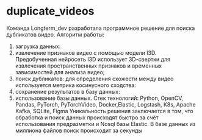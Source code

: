 # duplicate_videos

Команда Longterm_dev разработала программное решение для поиска дубликатов видео.
Алгоритм работы: 
1)	загрузка данных:
2)	извлечение признаков видео с помощью модели I3D. Предобученная нейросеть I3D использует 3D-свертки для извлечения пространственных признаков и временных зависимостей для анализа видео;
3)	поиск дубликатов: для определения схожести между видео используется метрика косинусного сходства:
4)	сохранение результатов в базу данных:
5)	 использование базы данных.
Стек технологий: Python, OpenCV, Pandas, PyTorch, PyTorchVideo, Docker,Elastic, Logstash, K8s, Apache Kafka, SQLite, Figma
Уникальность решения заключается в том, что обработка и поиск данных происходят быстро за счёт использования предразметки и Nosql базы Elastic. В базе данных из миллиона файлов поиск происходит за секунды
